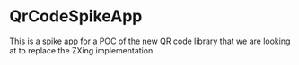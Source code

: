 # QrCodeSpikeApp
This is a spike app for a POC of the new QR code library that we are looking at to replace the ZXing implementation
